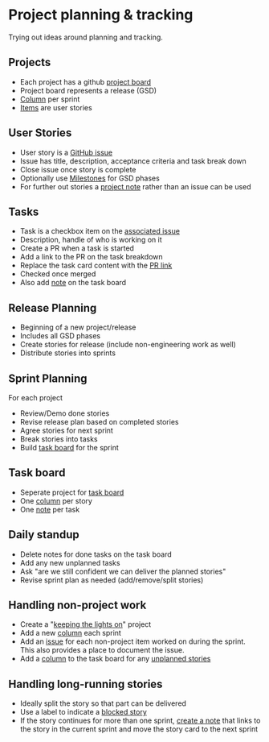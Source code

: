 # Project planning & tracking  

Trying out ideas around planning and tracking.

## Projects
* Each project has a github [project board](https://github.com/bgswan-shopify/project-planning/projects/1)
* Project board represents a release (GSD)
* [Column](https://github.com/bgswan-shopify/project-planning/projects/1#column-5748382) per sprint
* [Items](https://github.com/bgswan-shopify/project-planning/projects/1#card-23197101) are user stories

## User Stories
* User story is a [GitHub issue](https://github.com/bgswan-shopify/project-planning/issues/1)
* Issue has title, description, acceptance criteria and task break down
* Close issue once story is complete
* Optionally use [Milestones](https://github.com/bgswan-shopify/project-planning/milestones) for GSD phases
* For further out stories a [project note](https://github.com/bgswan-shopify/project-planning/projects/1#card-23547968) rather than an issue can be used

## Tasks
* Task is a checkbox item on the [associated issue](https://github.com/bgswan-shopify/project-planning/issues/1)
* Description, handle of who is working on it
* Create a PR when a task is started
* Add a link to the PR on the task breakdown
* Replace the task card content with the [PR link](https://github.com/bgswan-shopify/project-planning/projects/2#card-23197538)
* Checked once merged
* Also add [note](https://github.com/bgswan-shopify/project-planning/projects/2#card-23197538) on the task board

## Release Planning
* Beginning of a new project/release
* Includes all GSD phases
* Create stories for release (include non-engineering work as well)
* Distribute stories into sprints

## Sprint Planning
For each project 
* Review/Demo done stories
* Revise release plan based on completed stories
* Agree stories for next sprint
* Break stories into tasks
* Build [task board](https://github.com/bgswan-shopify/project-planning/projects/2) for the sprint

## Task board
* Seperate project for [task board](https://github.com/bgswan-shopify/project-planning/projects/2)
* One [column](https://github.com/bgswan-shopify/project-planning/projects/2#column-5748485) per story
* One [note](https://github.com/bgswan-shopify/project-planning/projects/2#card-23197538) per task

## Daily standup
* Delete notes for done tasks on the task board
* Add any new unplanned tasks
* Ask "are we still confident we can deliver the planned stories"
* Revise sprint plan as needed (add/remove/split stories)

## Handling non-project work
* Create a "[keeping the lights on](https://github.com/bgswan-shopify/project-planning/projects/3)" project
* Add a new [column](https://github.com/bgswan-shopify/project-planning/projects/3#column-5748523) each sprint
* Add an [issue](https://github.com/bgswan-shopify/project-planning/issues/2) for each non-project item worked on during the sprint. This also provides a place to document the issue.
* Add a [column](https://github.com/bgswan-shopify/project-planning/projects/2#column-5760569) to the task board for any [unplanned stories](https://github.com/bgswan-shopify/project-planning/issues/8)

## Handling long-running stories
* Ideally split the story so that part can be delivered
* Use a label to indicate a [blocked story](https://github.com/bgswan-shopify/project-planning/projects/3#card-23197675)
* If the story continues for more than one sprint, [create a note](https://github.com/bgswan-shopify/project-planning/projects/3#card-23198002) that links to the story in the current sprint and move the story card to the next sprint
